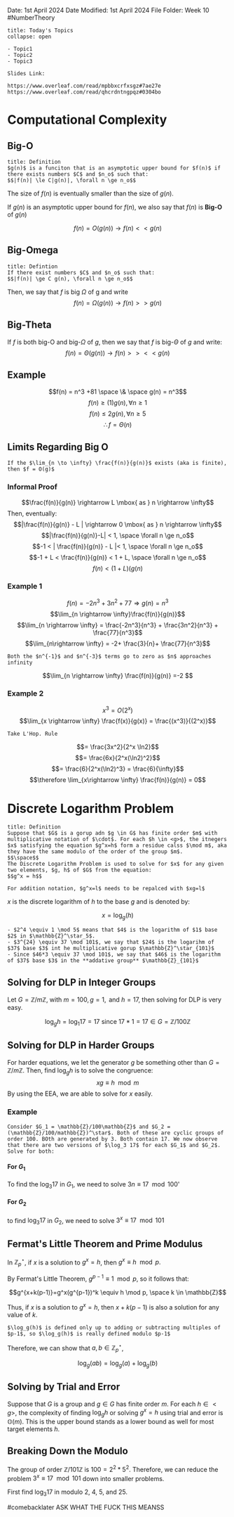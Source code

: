 Date: 1st April 2024
Date Modified: 1st April 2024
File Folder: Week 10
#NumberTheory

```ad-abstract
title: Today's Topics
collapse: open

- Topic1
- Topic2
- Topic3

```

```ad-important
Slides Link:

https://www.overleaf.com/read/mpbbxcrfxsgz#7ae27e
https://www.overleaf.com/read/qhcrdntngpqz#0304bo
```

# Computational Complexity

## Big-O

```ad-summary
title: Definition
$g(n)$ is a funciton that is an asymptotic upper bound for $f(n)$ if there exists numbers $C$ and $n_o$ such that:
$$|f(n)| \le C|g(n)|, \forall n \ge n_o$$
```

The size of $f(n)$ is eventually smaller than the size of $g(n)$.

If $g(n)$ is an asymptotic upper bound for $f(n)$, we also say that $f(n)$ is **Big-O** of $g(n)$

$$f(n) = O(g(n)) \rightarrow f(n) <<g(n)$$
## Big-Omega

```ad-summary
title: Defintion
If there exist numbers $C$ and $n_o$ such that:
$$|f(n)| \ge C g(n), \forall n \ge n_o$$
```

Then, we say that $f$ is big $\Omega$ of g and write 
$$f(n) = \Omega(g(n)) \rightarrow f(n) >> g(n)$$
## Big-Theta

If $f$ is both big-O and big-$\Omega$ of $g$, then we say that $f$ is big-$\Theta$ of $g$ and write: 
$$f(n) = \Theta(g(n))\rightarrow f(n) >><<g(n)$$


## Example

$$f(n) = n^3 +81 \space \& \space g(n) = n^3$$
$$f(n) \ge (1)g(n), \forall n \ge 1$$
$$f(n) \le 2g(n), \forall n \ge 5$$
$$\therefore f=\Theta(n)$$

## Limits Regarding Big O

```ad-important
If the $\lim_{n \to \infty} \frac{f(n)}{g(n)}$ exists (aka is finite), then $f = O(g)$
```

### Informal Proof

$$\frac{f(n)}{g(n)} \rightarrow L \mbox{ as } n \rightarrow \infty$$
Then, eventually:
$$|\frac{f(n)}{g(n)} - L | \rightarrow 0 \mbox{ as } n \rightarrow \infty$$
$$|\frac{f(n)}{g(n)}-L| < 1, \space \forall n \ge n_o$$
$$-1 < | \frac{f(n)}{g(n)} - L |< 1, \space \forall n \ge n_o$$
$$-1 + L < \frac{f(n)}{g(n)} < 1 + L, \space \forall n \ge n_o$$
$$f(n) < (1+L)(g(n)$$
### Example 1

$$f(n) = -2n^3 + 3n^2 + 77 \Rightarrow g(n) = n^3$$
$$\lim_{n \rightarrow \infty}\frac{f(n)}{g(n)}$$
$$\lim_{n \rightarrow \infty} = \frac{-2n^3}{n^3} + \frac{3n^2}{n^3} + \frac{77}{n^3}$$
$$\lim_{n\rightarrow \infty} = -2+ \frac{3}{n}+ \frac{77}{n^3}$$
```ad-note
Both the $n^{-1}$ and $n^{-3}$ terms go to zero as $n$ approaches infinity
```

$$\lim_{n \rightarrow \infty} \frac{f(n)}{g(n)} =-2 $$
### Example 2

$$x^3 = O(2^x)$$
$$\lim_{x \rightarrow \infty} \frac{f(x)}{g(x)} = \frac{(x^3)}{(2^x)}$$
```ad-important
Take L'Hop. Rule
```

$$= \frac{3x^2}{2^x \ln2}$$
$$= \frac{6x}{2^x(\ln2)^2}$$
$$= \frac{6}{2^x(\ln2)^3} = \frac{6}{\infty}$$
$$\therefore \lim_{x\rightarrow \infty} \frac{f(n)}{g(n)} = 0$$
# Discrete Logarithm Problem

```ad-summary
title: Definition
Suppose that $G$ is a gorup adn $g \in G$ has finite order $m$ with multiplicative notation of $\cdot$. For each $h \in <g>$, the itnegers $x$ satisfying the equation $g^x=h$ form a residue calss $\mod m$, aka they have the same modulo of the order of the group $m$.
$$\space$$
The Discrete Logarithm Problem is used to solve for $x$ for any given two elements, $g, h$ of $G$ from the equation:
$$g^x = h$$
```

```ad-note
For addition notation, $g^x=l$ needs to be repalced with $xg=l$
```

$x$ is the discrete logarithm of $h$ to the base $g$ and is denoted by: 

$$x=\log_g(h)$$

```ad-example
- $2^4 \equiv 1 \mod 5$ means that $4$ is the logarithm of $1$ base $2$ in $\mathbb{Z}^\star_5$.
- $3^{24} \equiv 37 \mod 101$, we say that $24$ is the logarihm of $37$ base $3$ int he multiplicative gorup $\mathbb{Z}^\star_{101}$
- Since $46*3 \equiv 37 \mod 101$, we say that $46$ is the logarithm of $37$ base $3$ in the **addative group** $\mathbb{Z}_{101}$
```

## Solving for DLP in Integer Groups

Let $G = \mathbb{Z}/m\mathbb{Z}$, with $m=100, g=1, \mbox{ and } h = 17$, then solving for DLP is very easy.

$$\log_gh = \log_{1}17 = 17 \mbox{ since } 17*1 = 17 \in G = \mathbb{Z}/100\mathbb{Z}$$

## Solving for DLP in Harder Groups

For harder equations, we let the generator $g$ be something other than $G = \mathbb{Z}/m \mathbb{Z}$. Then, find $\log_g h$ is to solve the congruence:
$$xg \equiv h \mod m$$
By using the EEA, we are able to solve for $x$ easily.

### Example

```ad-question
Consider $G_1 = \mathbb{Z}/100\mathbb{Z}$ and $G_2 = (\mathbb{Z}/100/mathbb{Z})^\star$. Both of these are cyclic groups of order 100. BOth are generated by 3. Both contain 17. We now observe that there are two versions of $\log_3 17$ for each $G_1$ and $G_2$. Solve for both:
```

#### For $G_1$

To find the $\log_3 17$ in $G_1$, we need to solve $3n \equiv 17 \mod 100$'

#### For $G_2$

to find $\log_3 17$ in $G_2$, we need to solve $3^x \equiv 17 \mod 101$

## Fermat's Little Theorem and Prime Modulus

In $\mathbb{Z}_p^\star$, if $x$ is a solution to $g^x = h$, then $g^x \equiv h \mod p.$

By Fermat's Little Theorem, $g^{p-1} \equiv 1 \mod p$, so it follows that:

$$g^{x+k(p-1)}=g^x(g^{p-1})^k \equiv h \mod p, \space k \in \mathbb{Z}$$

Thus, if $x$ is a solution to $g^x = h$, then $x+k(p-1)$ is also a solution for any value of $k$.

```ad-important
$\log_g(h)$ is defined only up to adding or subtracting multiples of $p-1$, so $\log_g(h)$ is really defined modulo $p-1$
```

Therefore, we can show that $a, b \in \mathbb{Z}_p^\star$,

$$\log_g(ab) = \log_g(a)+\log_g(b)$$
## Solving by  Trial and Error

Suppose that $G$ is a group and $g \in G$ has finite order $m$. For each $h \in <g>$, the complexity of finding $\log_g h$ or solving $g^x=h$ using trial and error is $\mathbb{O}(m)$. This is the upper bound stands as a lower bound as well for most target elements $h$.

## Breaking Down the Modulo

The group of order $\mathbb{Z}/101\mathbb{Z}$ is $100 =2^2*5^2$. Therefore, we can reduce the problem $3^x \equiv 17 \mod 101$ down into smaller problems.

First find $\log_3 17$ in modulo 2, 4, 5, and 25.

#comebacklater  ASK WHAT THE FUCK THIS MEANSS